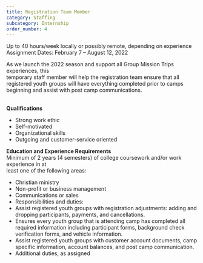 ```yaml
---
title: Registration Team Member
category: Staffing
subcategory: Internship
order_number: 4
---
```


Up to 40 hours/week locally or possibly remote, depending on experience<br>Assignment Dates: February 7 – August 12, 2022

As we launch the 2022 season and support all Group Mission Trips experiences, this<br>temporary staff member will help the registration team ensure that all registered youth groups will have everything completed prior to camps beginning and assist with post camp communications.

<br>**Qualifications**

* Strong work ethic
* Self-motivated
* Organizational skills
* Outgoing and customer-service oriented

**Education and Experience Requirements**<br>Minimum of 2 years (4 semesters) of college coursework and/or work experience in at<br>least one of the following areas:

* Christian ministry
* Non-profit or business management
* Communications or sales
* Responsibilities and duties:
* Assist registered youth groups with registration adjustments: adding and dropping participants, payments, and cancellations.
* Ensures every youth group that is attending camp has completed all required information including participant forms, background check verification forms, and vehicle information.
* Assist registered youth groups with customer account documents, camp specific information, account balances, and post camp communication.
* Additional duties, as assigned
